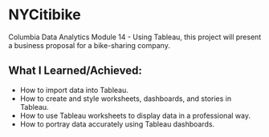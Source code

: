 # NYCitibike
Columbia Data Analytics Module 14 - Using Tableau, this project will present a business proposal for a bike-sharing company.

## What I Learned/Achieved:
- How to import data into Tableau.
- How to create and style worksheets, dashboards, and stories in Tableau.
- How to use Tableau worksheets to display data in a professional way.
- How to portray data accurately using Tableau dashboards. 

